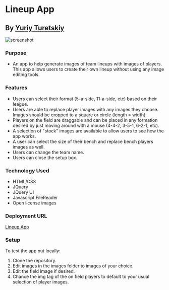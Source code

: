 # Lineup App
## By [Yuriy Turetskiy](https://github.com/yuriyt2)

![screenshot](https://s3-us-west-2.amazonaws.com/yuriy-site/lineup.png)

### Purpose
+ An app to help generate images of team lineups with images of players.  This app allows users to create their own lineup without using any image editing tools.

### Features
+ Users can select their format (5-a-side, 11-a-side, etc) based on their league.
+ Users are able to replace player images with any images they choose.  Images should be cropped to a square or circle (length = width).
+ Players on the field are draggable and can be placed in any formation desired by just moving around with a mouse (4-4-2, 3-5-1, 6-2-1, etc).
+ A selection of "stock" images are available to allow users to see how the app works.
+ A user can select the size of their bench and replace bench players images as well.
+ Users can change the team name.
+ Users can close the setup box.

### Technology Used
+ HTML/CSS
+ JQuery
+ JQuery UI
+ Javascript FileReader
+ Open license images

### Deployment URL
[Lineup App](http://yuriyturetskiy.com/lineup-app)

### Setup
To test the app out locally:

1. Clone the repository.
2. Edit images in the images folder to images of your choice.
3. Edit the field image if desired.
4. Chance the img tag of the on field players to default to your usual selection of player images.